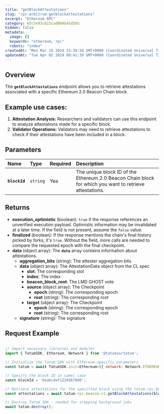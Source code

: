 ```yaml
---
title: "getBlockAttestations"
slug: "rpc-arbitrum-getblockattestations"
excerpt: "Ethereum RPC"
category: 65c5e93c623cad004b45d505
hidden: false
metadata: 
  image: []
  keywords: "ethereum, rpc"
  robots: "index"
createdAt: "Mon Mar 18 2024 15:39:50 GMT+0000 (Coordinated Universal Time)"
updatedAt: "Tue Apr 02 2024 08:41:39 GMT+0000 (Coordinated Universal Time)"
---
```

## Overview

The **`getBlockAttestations`** endpoint allows you to retrieve attestations associated with a specific Ethereum 2.0 Beacon Chain block.

## Example use cases:

1. **Attestation Analysis:** Researchers and validators can use this endpoint to analyze attestations made for a specific block.
2. **Validator Operations:** Validators may need to retrieve attestations to check if their attestations have been included in a block.

## Parameters

| Name          | Type     | Required | Description                                                                                             |
| :------------ | :------- | :------- | :------------------------------------------------------------------------------------------------------ |
| **`blockId`** | `string` | Yes      | The unique block ID of the Ethereum 2.0 Beacon Chain block for which you want to retrieve attestations. |

## Returns

- **execution_optimistic** (boolean): `true` if the response references an unverified execution payload. Optimistic information may be invalidated at a later time. If the field is not present, assume the `false` value.
- **finalized** (boolean): If the response mentions the chain's final history picked by forks, it's `true`. Without the field, more calls are needed to compare the requested epoch with the final checkpoint.
- **data**  (object array): The **`data`** array contains information about attestations.
  - **aggregation_bits** (string): The attester aggregation bits
  - **data** (object array): The AttestationData object from the CL spec
    - **slot**: The corresponding slot
    - **index**: The index
    - **beacon_block_root**: The LMD GHOST vote
    - **source** (object array): The Checkpoint
      - **epoch** (string): The corresponding epoch
      - **root** (string): The corresponding root
    - **target** (object array): The Checkpoint
      - **epoch** (string): The corresponding epoch
      - **root** (string): The corresponding root
  - **signature** (string): The signature

## Request Example

```Text cURL

```
```javascript JS SDK
// Import necessary libraries and modules
import { TatumSDK, Ethereum, Network } from '@tatumio/tatum';

// Initialize the Tatum SDK with Ethereum-specific parameters
const tatum = await TatumSDK.init<Ethereum>({ network: Network.ETHEREUM });

// Specify the block ID in camel case
const blockId = '0xabcdef1234567890';

// Retrieve attestations for the specified block using the tatum.rpc.beacon.v1.getBlockAttestations method
const attestations = await tatum.rpc.beacon.v1.getBlockAttestations(blockId);

// Destroy Tatum SDK - needed for stopping background jobs
await tatum.destroy();
```
